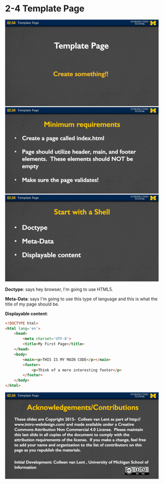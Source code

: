 # 2-4 Template Page

<img src='https://github.com/siyinghan/Notes/raw/master/Web%20Design%20for%20Everybody%20(Coursera%20Specialization)/01%20Introduction%20to%20HTML5/Image/099.jpg' alt='099' width='500px' />

<img src='https://github.com/siyinghan/Notes/raw/master/Web%20Design%20for%20Everybody%20(Coursera%20Specialization)/01%20Introduction%20to%20HTML5/Image/100.jpg' alt='100' width='500px' />

<img src='https://github.com/siyinghan/Notes/raw/master/Web%20Design%20for%20Everybody%20(Coursera%20Specialization)/01%20Introduction%20to%20HTML5/Image/101.jpg' alt='101' width='500px' />

**Doctype**: says hey browser, I'm going to use HTML5.

**Meta-Data**: says I'm going to use this type of language and this is what the title of my page should be.

**Displayable content**:

```html
<!DOCTYPE html>
<html lang='en'>
    <head>
        <meta charset='UTF-8'>
        <title>My First Page</title>
    </head>
    <body>
        <main><p>THIS IS MY MAIN CODE</p></main>
        <footer>
            <p>Think of a more interesting footer</p>
        </footer>
    </body>
</html>
```

<img src='https://github.com/siyinghan/Notes/raw/master/Web%20Design%20for%20Everybody%20(Coursera%20Specialization)/01%20Introduction%20to%20HTML5/Image/102.jpg' alt='102' width='500px' />